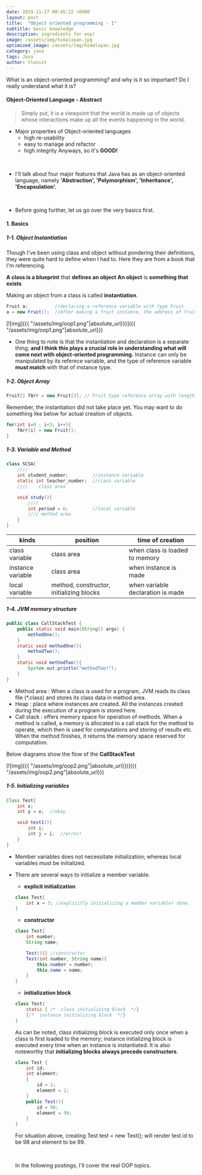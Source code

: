 ```yaml
---
date: 2019-11-27 00:45:22 +0900
layout: post
title:  "Object oriented programming - 1"
subtitle: basic knowledge
description: ingredients for oop!
image: /assets/img/himalayan.jpg
optimized_image: /assets/img/himalayan.jpg
category: java
tags: Java
author: tlonist
---
```


What is an object-oriented programming? and why is it so important?
Do I really understand what it is?


#### Object-Oriented Language - Abstract
> Simply put, it is a viewpoint that the world is made up of objects whose interactions make up all the events happening in the world.

- Major properties of Object-oriented languages
    - high re-usability
    - easy to manage and refactor
    - high integrity
Anyways, so it's **GOOD!**
<br>

- I'll talk about four major features that Java has as an object-oriented language, namely **'Abstraction', 'Polymorphism', 'Inheritance', 'Encapsulation'.**
<br>


- Before going further, let us go over the very basics first.

#### 1. Basics

##### 1-1. Object Instantiation

Though I've been using class and object without pondering their definitions, they were quite hard to define when I had to. Here they are from a book that I'm referencing.

**A class is a blueprint** that **defines an object**
**An object** is **something that exists**

Making an object from a class is called **instantiation**.

```java
Fruit a;          //declaring a reference variable with type Fruit
a = new Fruit();  //After making a fruit instance, the address of fruit instance is saved in a
```

[![img]({{ "/assets/img/oop1.png"|absolute_url}})]({{ "/assets/img/oop1.png"|absolute_url}})

- One thing to note is that the instantiation and declaration is a separate thing; **and I think this plays a crucial role in understanding what will come next with object-oriented programming.** Instance can only be manipulated by its referece variable, and the type of reference variable **must match** with that of instance type. 

##### 1-2. Object Array

```java
Fruit[] fArr = new Fruit[3]; // Fruit type reference array with length 3
```
Remember, the instantiation did not take place yet. You may want to do something like below for actual creation of objects.

```java
for(int i=0 ; i<3; i++){
    fArr[i] = new Fruit();
}
```

##### 1-3. Variable and Method

```java
class SCSA{
    ////
    int student_number;         //instance variable
    static int teacher_number;  //class variable
    ////    class area

    void study(){
        ////
        int period = 6;         //local variable
        //// method area
    }
}
```
| kinds             | position                                 | time of creation                  |
|-------------------|------------------------------------------|-----------------------------------|
| class variable    | class area                               | when class is loaded to memory    |
| instance variable | class area                               | when instance is made             |
| local variable    | method, constructor, initializing blocks | when variable declaration is made |


##### 1-4. JVM memory structure

```java
public class CallStackTest {
    public static void main(String[] args) {
        methodOne();
    }
    static void methodOne(){
        methodTwo();
    }
    static void methodTwo(){
        System.out.println("methodTwo!");
    }
}
```

- Method area
    : When a class is used for a program, JVM reads its class file (*.class) and stores its class data in method area. 
- Heap
    : place where instances are created. All the instances created during the execution of a program is stored here.
- Call stack
    : offers memory space for operation of methods. When a method is called, a memory is allocated to a call stack for the method to operate, which then is used for computations and storing of results etc. When the method finishes, it returns the memory space reserved for computation.

Below diagrams show the flow of the **CallStackTest**

[![img]({{ "/assets/img/oop2.png"|absolute_url}})]({{ "/assets/img/oop2.png"|absolute_url}})

##### 1-5. Initializing variables

```java
Class Test{
    int x;
    int y = x;  //okay

    void test1(){
        int i;
        int j = i;  //error!
    }
}
```
- Member variables does not necessitate initialization; whereas local variables must be initialized. 
- There are several ways to initialize a member variable.
    - __explicit initialization__
    ```java
    class Test{
        int x = 3; //explicitly initializing a member variable! done.
    }
    ```
    - **constructor**
    ```java
    class Test{
        int number;
        String name;

        Test(){} //constructor
        Test(int number, String name){
            this.number = number;
            this.name = name;
        }
    }
    ```

    - **initialization block**
    ```java
    class Test{
        static { /*  class initializing block  */}
        {/*  instance initializing block  */}
    }
    ```
    As can be noted, class initializing block is executed only once when a class is first loaded to the memory; instance initializing block is executed every time when an instance is instantiated. 
    It is also noteworthy that **initializing blocks always precede constructors**.

    ```java 
    class Test {
        int id;
        int element;
        {
            id = 1;
            element = 2;
        }
        public Test(){
            id = 98;
            element = 99;
        }
    }
    ```
    For situation above, creating Test test = new Test(); will render test.id to be 98 and element to be 99.

    <br>

    In the following postings, I'll cover the real OOP topics.
